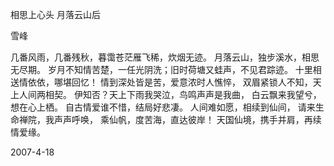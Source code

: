 相思上心头 月落云山后

雪峰


几番风雨，几番残秋，暮霭苍茫雁飞稀，炊烟无迹。
月落云山，独步溪水，相思无尽期。
岁月不知情苦楚，一任光阴洗；旧时荷塘又蛙声，不见君踪迹。
十里相送情依依，哪堪回忆！
情到深处皆是苦，爱意浓时人憔悴，
双眉紧锁人不知，天上人间两相契。
伊知否？天上下雨我哭泣，鸟鸣声声是我曲，
白云飘来我望兮，想在心上栖。
自古情爱谁不惜，结局好悲凄。
人间难如愿，相续到仙间，
请来生命禅院，我声声呼唤，
乘仙帆，度苦海，直达彼岸！
天国仙境，携手并肩，再续情爱缘。

2007-4-18



